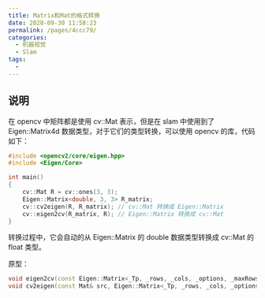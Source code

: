 ```yaml
---
title: Matrix和Mat的格式转换
date: 2020-09-30 11:58:23
permalink: /pages/4ccc79/
categories: 
  - 机器视觉
  - Slam
tags: 
  - 
---
```

<script>
(function(){
    var bp = document.createElement('script');
    var curProtocol = window.location.protocol.split(':')[0];
    if (curProtocol === 'https'){
   bp.src = 'https://zz.bdstatic.com/linksubmit/push.js';
  }
  else{
  bp.src = 'http://push.zhanzhang.baidu.com/push.js';
  }
    var s = document.getElementsByTagName("script")[0];
    s.parentNode.insertBefore(bp, s);
})();
</script>




## 说明

在 opencv 中矩阵都是使用 cv::Mat 表示，但是在 slam 中使用到了 Eigen::Matrix4d 数据类型，对于它们的类型转换，可以使用 opencv 的库，代码如下：
```cpp
#include <opencv2/core/eigen.hpp>
#include <Eigen/Core>

int main()
{
    cv::Mat R = cv::ones(3, 3);
    Eigen::Matrix<double, 3, 3> R_matrix;
    cv::cv2eigen(R, R_matrix); // cv::Mat 转换成 Eigen::Matrix
    cv::eigen2cv(R_matrix, R); // Eigen::Matrix 转换成 cv::Mat
}
```
转换过程中，它会自动的从 Eigen::Matrix 的 double 数据类型转换成 cv::Mat 的 float 类型。

原型：
```cpp
void eigen2cv(const Eigen::Matrix<_Tp, _rows, _cols, _options, _maxRows, _maxCols>& src, Mat& dst)
void cv2eigen(const Mat& src, Eigen::Matrix<_Tp, _rows, _cols, _options, _maxRows, _maxCols>& dst)
```
